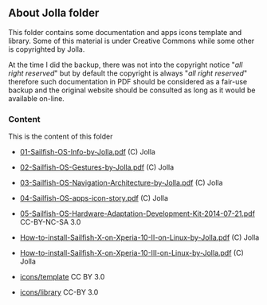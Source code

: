 ## About Jolla folder

This folder contains some documentation and apps icons template and library. Some of this material is under Creative Commons while some other is copyrighted by Jolla.

At the time I did the backup, there was not into the copyright notice "*all right reserved*" but by default the copyright is always "*all right reserved*" therefore such documentation in PDF should be considered as a fair-use backup and the original website should be consulted as long as it would be available on-line.

### Content

This is the content of this folder

* [01-Sailfish-OS-Info-by-Jolla.pdf](01-Sailfish-OS-Info-by-Jolla.pdf) (C) Jolla
* [02-Sailfish-OS-Gestures-by-Jolla.pdf](02-Sailfish-OS-Gestures-by-Jolla.pdf) (C) Jolla
* [03-Sailfish-OS-Navigation-Architecture-by-Jolla.pdf](03-Sailfish-OS-Navigation-Architecture-by-Jolla.pdf) (C) Jolla
* [04-Sailfish-OS-apps-icon-story.pdf](04-Sailfish-OS-apps-icon-story.pdf) (C) Jolla
* [05-Sailfish-OS-Hardware-Adaptation-Development-Kit-2014-07-21.pdf](05-Sailfish-OS-Hardware-Adaptation-Development-Kit-2014-07-21.pdf) CC-BY-NC-SA 3.0

* [How-to-install-Sailfish-X-on-Xperia-10-II-on-Linux-by-Jolla.pdf](How-to-install-Sailfish-X-on-Xperia-10-II-on-Linux-by-Jolla.pdf) (C) Jolla
* [How-to-install-Sailfish-X-on-Xperia-10-III-on-Linux-by-Jolla.pdf](How-to-install-Sailfish-X-on-Xperia-10-III-on-Linux-by-Jolla.pdf) (C) Jolla

* [icons/template](icons/template/) CC BY 3.0
* [icons/library](icons/library/) CC-BY 3.0
